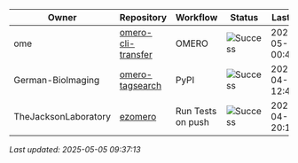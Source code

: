 | Owner | Repository | Workflow | Status | Last Run | URL |
| ----- | ---------- | -------- | ------ | -------- | --- |
| ome | [omero-cli-transfer](https://github.com/ome/omero-cli-transfer) | OMERO | ![Success](https://img.shields.io/badge/Success-brightgreen) | 2025-05-04 00:43:11 | [14816070403](https://github.com/ome/omero-cli-transfer/actions/runs/14816070403) |
| German-BioImaging | [omero-tagsearch](https://github.com/German-BioImaging/omero-tagsearch) | PyPI | ![Success](https://img.shields.io/badge/Success-brightgreen) | 2025-04-01 12:41:30 | [14195873142](https://github.com/German-BioImaging/omero-tagsearch/actions/runs/14195873142) |
| TheJacksonLaboratory | [ezomero](https://github.com/TheJacksonLaboratory/ezomero) | Run Tests on push | ![Success](https://img.shields.io/badge/Success-brightgreen) | 2025-04-22 20:18:56 | [14603854938](https://github.com/TheJacksonLaboratory/ezomero/actions/runs/14603854938) |


*Last updated: 2025-05-05 09:37:13*